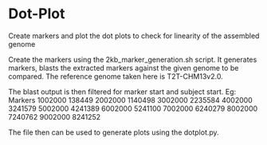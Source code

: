 # Dot-Plot
Create markers and plot the dot plots to check for linearity of the assembled genome

Create the markers using the 2kb_marker_generation.sh script. It generates markers, blasts the extracted markers against the given genome to be compared. The reference genome taken here is T2T-CHM13v2.0. 

The blast output is then filtered for marker start and subject start.
Eg: Markers <Genome> 
1002000 138449
2002000 1140498
3002000 2235584
4002000 3241579
5002000 4241389
6002000 5241100
7002000 6240279
8002000 7240762
9002000 8241252

The file then can be used to generate plots using the dotplot.py.
